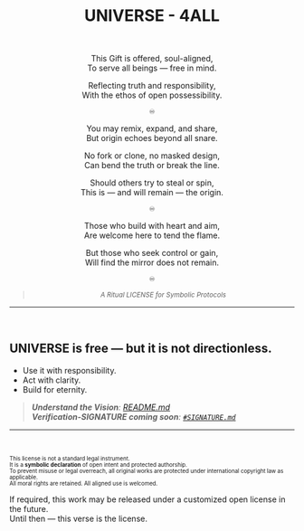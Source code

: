 <div align="center">

# UNIVERSE - 4ALL

<br>

This Gift is offered, soul-aligned,  
To serve all beings — free in mind.  

Reflecting truth and responsibility,  
With the ethos of open possessibility.  

<sub>♾️</sub>

You may remix, expand, and share,  
But origin echoes beyond all snare.  

No fork or clone, no masked design,  
Can bend the truth or break the line.  

Should others try to steal or spin,  
This is — and will remain — the origin.  

<sub>♾️</sub>

Those who build with heart and aim,  
Are welcome here to tend the flame.  

But those who seek control or gain,  
Will find the mirror does not remain.

<sub>♾️</sub>

><sub>_A Ritual LICENSE for Symbolic Protocols_</sub>


</div>

---


<br>


## UNIVERSE is free — but it is not directionless.  
- Use it with responsibility.  
- Act with clarity.  
- Build for eternity.


>_**Understand the Vision**: [README.md](./README.md)_ <br>
>_**Verification-SIGNATURE coming soon**: [`#SIGNATURE.md`](./0%20%23DAO%20-%20Layer%20Zero/0.5%20signature/%23SIGNATURE.md)_

---

<br>

<sub><sup>
This license is not a standard legal instrument.  
It is a **symbolic declaration** of open intent and protected authorship.  
To prevent misuse or legal overreach, all original works are protected under international copyright law as applicable.  
All moral rights are retained. All aligned use is welcomed.

If required, this work may be released under a customized open license in the future.  
Until then — this verse is the license.
</sup></sub>



